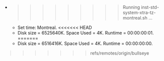 * >>>>>>>>> Running inst-std-system-xtra-tz-montreal.sh ...
  * Set time: Montreal.
<<<<<<< HEAD
  * Disk size = 6525640K. Space Used = 4K. Runtime = 00:00:00:01.
=======
  * Disk size = 6516416K. Space Used = 4K. Runtime = 00:00:00:00.
>>>>>>> refs/remotes/origin/bullseye

